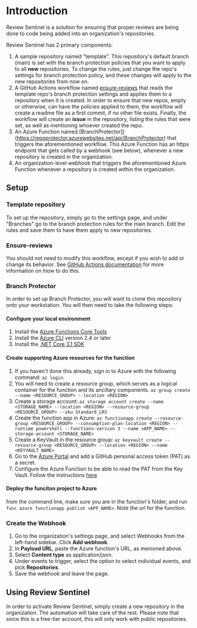 # Introduction

Review Sentinel is a solution for ensuring that proper reviews are being done to code being added into an organization's repositories.

Review Sentinel has 2 primary components:

1. A sample repository named "template". This repository's default branch (main) is set with the branch protection policies that you want to apply to all **new** repositories. To change the rules, just change the repo's settings for branch protection policy, and these changes will apply to the new repositories from now on.
2. A GitHub Actions workflow named [ensure-reviews](https://github.com/TechnicalExercise/review-sentinel/blob/main/.github/workflows/ensure-reviews.yml) that reads the template repo's branch protection settings and applies them to a repository when it is created. In order to ensure that new repos, empty or otherwise, can have the policies applied to them, the workflow will create a readme file as a first commit, if no other file exists. Finally, the workflow will create an **issue** in the repository, listing the rules that were set, as well as mentioning whoever created the repo.
3. An Azure Function named [BranchProtector]](<https://repoprotector.azurewebsites.net/api/BranchProtector>) that triggers the aforementioned workflow. This Azure Function has an https endpoint that gets called by a webhook (see below), whenever a new repository is created in the organization.
4. An organization-level webhook that triggers the aforementioned Azure Function whenever a repository is created within the organization.

## Setup

### Template repository

To set up the repository, simply go to the settings page, and under "Branches" go to the branch protection rules for the main branch. Edit the rules and save them to have them apply to new repositories.

### Ensure-reviews

You should not need to modify this workflow, except if you wish to add or change its behavior. See [GitHub Actions documentation](https://github.com/features/actions) for more information on hiow to do this.

### Branch Protector

In order to set up Branch Protector, you will want to clone this repository onto your workstation. You will then need to take the following steps:

#### Configure your local environment

1. Install the [Azure Functions Core Tools](https://docs.microsoft.com/en-us/azure/azure-functions/functions-run-local#v2)
2. Install the [Azure CLI](https://docs.microsoft.com/en-us/cli/azure/install-azure-cli) version 2.4 or later
3. Install the [.NET Core 3.1 SDK](https://dotnet.microsoft.com/download)

#### Create supporting Azure resources for the function

1. If you haven't done this already, sign in to Azure with the following command: ```az login```.
2. You will need to create a resource group, which serves as a logical container for the function and its ancillary components. ```az group create --name <RESOURCE_GROUP> --location <REGION>```
3. Create a storage account: ```az storage account create --name <STORAGE_NAME> --location <REGION> --resource-group <RESOURCE_GROUP> --sku Standard_LRS```
4. Create the function app in Azure: ```az functionapp create --resource-group <RESOURCE_GROUP> --consumption-plan-location <REGION> --runtime powershell --functions-version 3 --name <APP_NAME> --storage-account <STORAGE_NAME>```
5. Create a KeyVault in the resource group: ```az keyvault create --resource-group <RESOURCE_GROUP> --location <REGION> --name <KEYVAULT_NAME>```
6. Go to the [Azure Portal](https://portal.azure.com) and add a GitHub personal access token (PAT) as a secret.
7. Configure the Azure Function to be able to read the PAT from the Key Vault. Follow the instructions [here](https://techmindfactory.com/Integrate-Key-Vault-Secrets-With-Azure-Functions/?msclkid=b10c6764c98d11ecb7dd634c27a8d238)

#### Deploy the funciton project to Azure

from the command line, make sure you are in the function's folder, and run ```func azure functionapp publish <APP_NAME>```. Note the url for the function.

### Create the Webhook

1. Go to the organization's settings page, and select Webhooks from the left-hand sidebar. Click **Add webhook**.
2. In **Payload URL**, paste the Azure function's URL, as menioned above.
3. Select **Content type** as application/json.
4. Under events to trigger, select the option to select individual events, and pick **Repositories**.
5. Save the webhook and leave the page.

## Using Review Sentinel

In order to activate Review Sentinel, simply create a new repository in the organization. The automation will take care of the rest. Please note that since this is a free-tier account, this will only work with public repositories.
